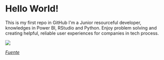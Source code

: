# Hello World!
This is my first repo in GitHub
I'm a Junior resourceful developer,  knowledges in Power BI, RStudio and Python. Enjoy problem solving and creating helpful, reliable user experiences for companies in tech process.

![](https://media.giphy.com/media/FfwdRYpxcZsaI/giphy-downsized-large.gif)

*[Fuente](https://media.giphy.com/media/FfwdRYpxcZsaI/giphy-downsized-large.gif)*
